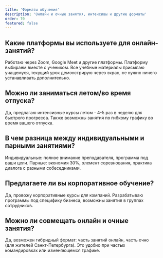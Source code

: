 ```yaml
---
title: 'Форматы обучения'
description: 'Онлайн и очные занятия, интенсивы и другие форматы'
order: 70
featured: false
---
```


## Какие платформы вы используете для онлайн-занятий?

Работаю через Zoom, Google Meet и другие платформы. Платформу выбираем вместе с учеником. Все учебные материалы присылаю учащемуся, текущий урок демонстрирую через экран, не нужно ничего устанавливать дополнительно.

## Можно ли заниматься летом/во время отпуска?

Да, предлагаю интенсивные курсы летом - 4-5 раз в неделю для быстрого прогресса. Также возможны занятия по гибкому графику во время вашего отпуска.

## В чем разница между индивидуальными и парными занятиями?

Индивидуальные: полное внимание преподавателя, программа под ваши цели. Парные: экономия 30%, элемент соревнования, практика диалога с разными собеседниками.

## Предлагаете ли вы корпоративное обучение?

Да, провожу корпоративные курсы для компаний. Разрабатываю программы под специфику бизнеса, возможны занятия в группах сотрудников.

## Можно ли совмещать онлайн и очные занятия?

Да, возможен гибридный формат: часть занятий онлайн, часть очно (для жителей Санкт-Петербурга). Это удобно при частых командировках или изменяющемся графике.
